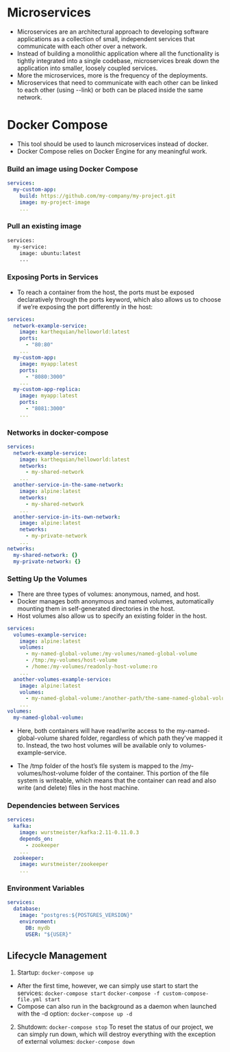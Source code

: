 # Microservices
- Microservices are an architectural approach to developing software applications as a collection of small, independent services that communicate with each other over a network.
- Instead of building a monolithic application where all the functionality is tightly integrated into a single codebase, microservices break down the application into smaller, loosely coupled services.
- More the microservices, more is the frequency of the deployments.
- Microservices that need to communicate with each other can be linked to each other (using --link) or both can be placed inside the same network.

# Docker Compose
- This tool should be used to launch microservices instead of docker.
- Docker Compose relies on Docker Engine for any meaningful work.

### Build an image using Docker Compose
```YAML
services: 
  my-custom-app:
    build: https://github.com/my-company/my-project.git
    image: my-project-image
    ...
```
### Pull an existing image 
```Dockerfile
services: 
  my-service:
    image: ubuntu:latest
    ...
```
### Exposing Ports in Services
- To reach a container from the host, the ports must be exposed declaratively through the ports keyword, which also allows us to choose if we’re exposing the port differently in the host:

```YAML
services:
  network-example-service:
    image: karthequian/helloworld:latest
    ports:
      - "80:80"
    ...
  my-custom-app:
    image: myapp:latest
    ports:
      - "8080:3000"
    ...
  my-custom-app-replica:
    image: myapp:latest
    ports:
      - "8081:3000"
    ...
```
### Networks in docker-compose
```YAML
services:
  network-example-service:
    image: karthequian/helloworld:latest
    networks: 
      - my-shared-network
    ...
  another-service-in-the-same-network:
    image: alpine:latest
    networks: 
      - my-shared-network
    ...
  another-service-in-its-own-network:
    image: alpine:latest
    networks: 
      - my-private-network
    ...
networks:
  my-shared-network: {}
  my-private-network: {}
```
### Setting Up the Volumes
- There are three types of volumes: anonymous, named, and host.
- Docker manages both anonymous and named volumes, automatically mounting them in self-generated directories in the host.
- Host volumes also allow us to specify an existing folder in the host.
```YAML
services:
  volumes-example-service:
    image: alpine:latest
    volumes: 
      - my-named-global-volume:/my-volumes/named-global-volume
      - /tmp:/my-volumes/host-volume
      - /home:/my-volumes/readonly-host-volume:ro
    ...
  another-volumes-example-service:
    image: alpine:latest
    volumes:
      - my-named-global-volume:/another-path/the-same-named-global-volume
    ...
volumes:
  my-named-global-volume: 
```
- Here, both containers will have read/write access to the my-named-global-volume shared folder, regardless of which path they’ve mapped it to. Instead, the two host volumes will be available only to volumes-example-service.

- The /tmp folder of the host’s file system is mapped to the /my-volumes/host-volume folder of the container. This portion of the file system is writeable, which means that the container can read and also write (and delete) files in the host machine.

### Dependencies between Services
```YAML
services:
  kafka:
    image: wurstmeister/kafka:2.11-0.11.0.3
    depends_on:
      - zookeeper
    ...
  zookeeper:
    image: wurstmeister/zookeeper
    ...
```

### Environment Variables
```YAML
services:
  database: 
    image: "postgres:${POSTGRES_VERSION}"
    environment:
      DB: mydb
      USER: "${USER}"
```

## Lifecycle Management
1. Startup:
`docker-compose up`
- After the first time, however, we can simply use start to start the services:
`docker-compose start`
`docker-compose -f custom-compose-file.yml start`
- Compose can also run in the background as a daemon when launched with the -d option:
`docker-compose up -d`
2. Shutdown:
`docker-compose stop`
To reset the status of our project, we can simply run down, which will destroy everything with the exception of external volumes:
`docker-compose down`
